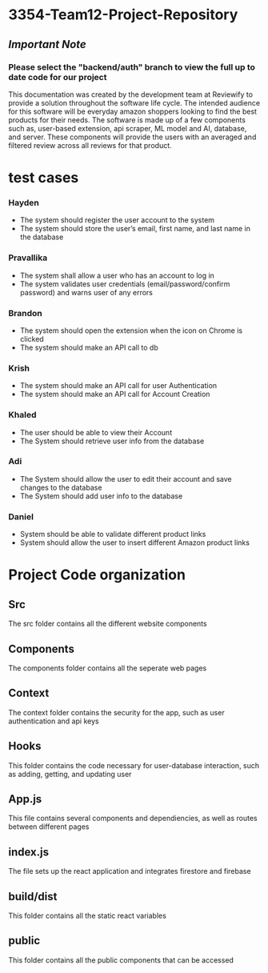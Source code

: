 # 3354-Team12-Project-Repository

## *Important Note*
### Please select the "backend/auth" branch to view the full up to date code for our project

This documentation was created by the development team at Reviewify to provide a solution throughout the software life cycle. The intended audience for this software will be everyday amazon shoppers looking to find the best products for their needs. The software is made up of a few components such as, user-based extension, api scraper, ML model and AI, database, and server. These components will provide the users with an averaged and filtered review across all reviews for that product.

# test cases
### Hayden
* The system should register the user account to the system 
* The system should store the user’s email, first name, and last name in the database 

### Pravallika
* The system shall allow a user who has an account to log in 
* The system validates user credentials (email/password/confirm password) and warns user of any errors 

### Brandon
* The system should open the extension when the icon on Chrome is clicked 
* The system should make an API call to db 

### Krish
* The system should make an API call for user Authentication 
* The system should make an API call for Account Creation 

### Khaled
* The user should be able to view their Account 
* The System should retrieve user info from the database 

### Adi
* The System should allow the user to edit their account and save changes to the database 
* The System should add user info to the database

### Daniel
* System should be able to validate different product links 
* System should allow the user to insert different Amazon product links 


# Project Code organization

## Src
The src folder contains all the different website components
## Components
The components folder contains all the seperate web pages
## Context
The context folder contains the security for the app, such as user authentication and api keys
## Hooks
This folder contains the code necessary for user-database interaction, such as adding, getting, and updating user
## App.js
This file contains several components and dependiencies, as well as routes between different pages
## index.js
The file sets up the react application and integrates firestore and firebase

## build/dist
This folder contains all the static react variables

## public
This folder contains all the public components that can be accessed


